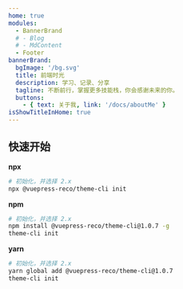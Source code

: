 ```yaml
---
home: true
modules:
  - BannerBrand
  # - Blog
  # - MdContent
  - Footer
bannerBrand:
  bgImage: '/bg.svg'
  title: 前端时光
  description: 学习、记录、分享
  tagline: 不断前行，掌握更多技能栈，你会感谢未来的你。
  buttons:
    - { text: 关于我, link: '/docs/aboutMe' }
isShowTitleInHome: true
---
```


<!-- MdContent -->
## 快速开始

**npx**

```bash
# 初始化，并选择 2.x
npx @vuepress-reco/theme-cli init
```

**npm**

```bash
# 初始化，并选择 2.x
npm install @vuepress-reco/theme-cli@1.0.7 -g
theme-cli init
```

**yarn**

```bash
# 初始化，并选择 2.x
yarn global add @vuepress-reco/theme-cli@1.0.7
theme-cli init
```